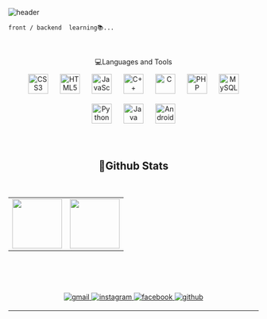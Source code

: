 
![header](https://capsule-render.vercel.app/api?type=waving&color=gradient&customColorList=9,15,27&height=300&&text=minjung03&fontSize=70&reversal=true&animation=fadeIn&fontColor=ffffff&fontAlignY=40&desc=beginner%20developer&descAlignY=58)
<!--9, 15, 27-->
<!--# Hey👋, I'm minjungKim!-->
`front / backend  learning📚...`
<br/>
<br/>
<br/>
<div align="center"> 
💻Languages and Tools  
<br/>
    <div align="center">  
    <img style="margin: 10px" src="https://profilinator.rishav.dev/skills-assets/css3-original-wordmark.svg" alt="CSS3" height="40" />  
    <img style="margin: 10px" src="https://profilinator.rishav.dev/skills-assets/html5-original-wordmark.svg" alt="HTML5" height="40" />  
    <img style="margin: 10px" src="https://profilinator.rishav.dev/skills-assets/javascript-original.svg" alt="JavaScript" height="40" />  
    <img style="margin: 10px" src="https://profilinator.rishav.dev/skills-assets/cplusplus-original.svg" alt="C++" height="40" />  
    <img style="margin: 10px" src="https://profilinator.rishav.dev/skills-assets/c-original.svg" alt="C" height="40" />  
    <img style="margin: 10px" src="https://profilinator.rishav.dev/skills-assets/php-original.svg" alt="PHP" height="40" />  
    <img style="margin: 10px" src="https://profilinator.rishav.dev/skills-assets/mysql-original-wordmark.svg" alt="MySQL" height="40" />  
    <img style="margin: 10px" src="https://profilinator.rishav.dev/skills-assets/python-original.svg" alt="Python" height="40" />  
    <img style="margin: 10px" src="https://profilinator.rishav.dev/skills-assets/java-original-wordmark.svg" alt="Java" height="40" />  
    <img style="margin: 10px" src="https://profilinator.rishav.dev/skills-assets/android-original-wordmark.svg" alt="Android" height="40" />  
<!--   <img src="https://img.shields.io/badge/C-A8B9CC?style=flat-square&logo=C&logoColor=white"/></a>
  <img src="https://img.shields.io/badge/Java-007396?style=flat-square&logo=Java&logoColor=white"/></a>
  <img src="https://img.shields.io/badge/Mysql-4479A1?style=flat-square&logo=Mysql&logoColor=white"/></a>
  <img src="https://img.shields.io/badge/HTML5-E34F26?style=flat-square&logo=HTML5&logoColor=white"/></a>
  <img src="https://img.shields.io/badge/CSS3-1572B6?style=flat-square&logo=CSS3&logoColor=white"/></a>
  <img src="https://img.shields.io/badge/JavaScript-F7DF1E?style=flat-square&logo=JavaScript&logoColor=white"/></a>
  <img src="https://img.shields.io/badge/C++-00599C?style=flat-square&logo=C%2B%2B&logoColor=white"/></a>
  <img src="https://img.shields.io/badge/Php-777BB4?style=flat-square&logo=Php&logoColor=white"/></a>
  <img src="https://img.shields.io/badge/Android-3DDC84?style=flat-square&logo=Android&logoColor=white"/></a><br><br> -->
</div>

<br/>
<br/>
  
<div align="center">
  
## 🔨Github Stats
<br/>
<table><tr><td valign="center" width="50%">

<div align="center"><img src="https://github-readme-stats.vercel.app/api?username=minjung03&show_icons=true&count_private=true&hide_border=true" align="center" style="width: 100" /></div>

</td><td valign="center" width="50%">

<div align="center"><img src="https://github-readme-stats.vercel.app/api/top-langs/?username=minjung03&layout=compact&show_icons=true&count_private=true&hide_border=true" style="width:100" />
  </div>
</td></tr></table> 
</div>

<br/> 
<br/> 
<br/>
<br/>
  
<div align="center"> 
  
<a href="mailto:s2003@e-mirim.hs.kr" target="_blank">
<img src=https://img.shields.io/badge/Gmail-d14836?style=for-the-badge&logo=Gmail&logoColor=white alt=gmail style="margin-bottom: 5px;" />
</a> 
<a href="https://www.instagram.com/kimminjj_03/" target="_blank">
<img src=https://img.shields.io/badge/instagram-%23000000.svg?&style=for-the-badge&logo=instagram&logoColor=white alt=instagram style="margin-bottom: 5px;" />
</a>
<a href="https://www.facebook.com/jj.kim.5492216" target="_blank">
<img src=https://img.shields.io/badge/facebook-%232E87FB.svg?&style=for-the-badge&logo=facebook&logoColor=white alt=facebook style="margin-bottom: 5px;" />
</a>
<a href="https://github.com/minjung03" target="_blank">
<img src=https://img.shields.io/badge/github-%2324292e.svg?&style=for-the-badge&logo=github&logoColor=white alt=github style="margin-bottom: 5px;" />
</a> 
  
</div>

----
